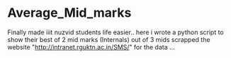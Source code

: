 # Average_Mid_marks
Finally made iiit nuzvid students life easier..  here i wrote a python script to show their best of 2 mid marks (Internals) out of 3 mids scrapped the website "http://intranet.rguktn.ac.in/SMS/" for the data ...
